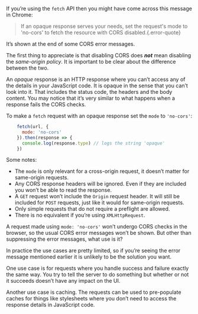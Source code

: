 If you’re using the `fetch` API then you might have come across this message in Chrome:

> If an opaque response serves your needs, set the request's mode to 'no-cors' to fetch the resource with CORS disabled.{.error-quote}

It’s shown at the end of some CORS error messages.

The first thing to appreciate is that disabling CORS does **_not_** mean disabling the _same-origin policy_. It is important to be clear about the difference between the two.

An _opaque_ response is an HTTP response where you can’t access any of the details in your JavaScript code. It is opaque in the sense that you can’t look into it. That includes the status code, the headers and the body content. You may notice that it’s very similar to what happens when a response fails the CORS checks.

To make a `fetch` request with an opaque response set the `mode` to `'no-cors'`:

```js
    fetch(url, {
      mode: 'no-cors'
    }).then(response => {
      console.log(response.type) // logs the string 'opaque'
    })
```

Some notes:

*   The `mode` is only relevant for a cross-origin request, it doesn’t matter for same-origin requests.
*   Any CORS response headers will be ignored. Even if they are included you won’t be able to read the response.
*   A `GET` request won’t include the `Origin` request header. It will still be included for `POST` requests, just like it would for same-origin requests.
*   Only simple requests that do not require a preflight are allowed.
*   There is no equivalent if you’re using `XMLHttpRequest`.

A request made using `mode: 'no-cors'` won’t undergo CORS checks in the browser, so the usual CORS error messages won’t be shown. But other than suppressing the error messages, what use is it?

In practice the use cases are pretty limited, so if you’re seeing the error message mentioned earlier it is unlikely to be the solution you want.

One use case is for requests where you handle success and failure exactly the same way. You try to tell the server to do something but whether or not it succeeds doesn’t have any impact on the UI.

Another use case is caching. The requests can be used to pre-populate caches for things like stylesheets where you don’t need to access the response details in JavaScript code.
